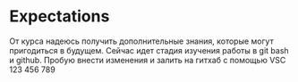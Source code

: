 # Expectations
От курса надеюсь получить дополнительные знания, которые могут пригодиться в будущем. Сейчас идет стадия изучения работы в git bash и github.
Пробую внести изменения и залить на гитхаб с помощью VSC
123
456
789
